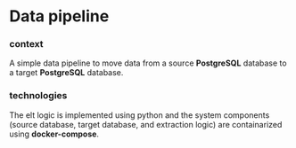 # Data pipeline
### context
A simple data pipeline to move data from a source **PostgreSQL** database to a target **PostgreSQL** database.
### technologies
The elt logic is implemented using python and the system components (source database, target database, and extraction logic) are containarized using **docker-compose**.